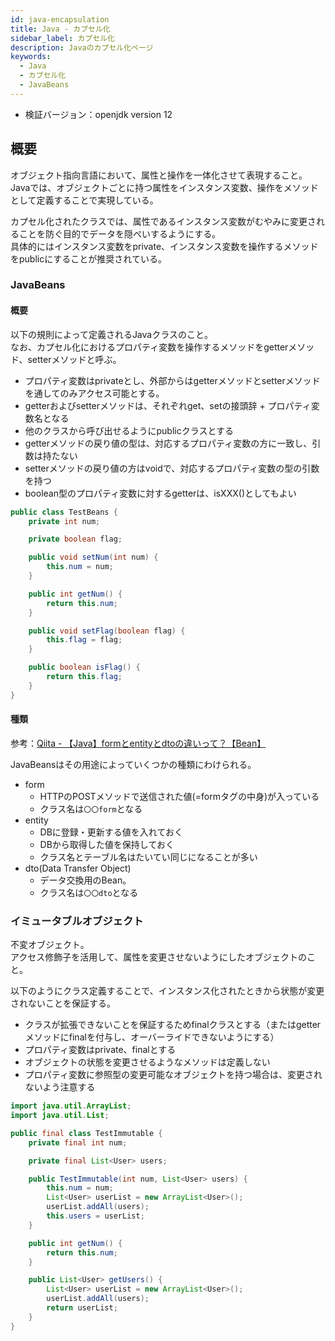 ```yaml
---
id: java-encapsulation
title: Java - カプセル化
sidebar_label: カプセル化
description: Javaのカプセル化ページ
keywords:
  - Java
  - カプセル化
  - JavaBeans
---
```


- 検証バージョン：openjdk version 12

## 概要
オブジェクト指向言語において、属性と操作を一体化させて表現すること。  
Javaでは、オブジェクトごとに持つ属性をインスタンス変数、操作をメソッドとして定義することで実現している。

カプセル化されたクラスでは、属性であるインスタンス変数がむやみに変更されることを防ぐ目的でデータを隠ぺいするようにする。  
具体的にはインスタンス変数をprivate、インスタンス変数を操作するメソッドをpublicにすることが推奨されている。

### JavaBeans
#### 概要
以下の規則によって定義されるJavaクラスのこと。  
なお、カプセル化におけるプロパティ変数を操作するメソッドをgetterメソッド、setterメソッドと呼ぶ。

- プロパティ変数はprivateとし、外部からはgetterメソッドとsetterメソッドを通してのみアクセス可能とする。
- getterおよびsetterメソッドは、それぞれget、setの接頭辞 + プロパティ変数名となる
- 他のクラスから呼び出せるようにpublicクラスとする
- getterメソッドの戻り値の型は、対応するプロパティ変数の方に一致し、引数は持たない
- setterメソッドの戻り値の方はvoidで、対応するプロパティ変数の型の引数を持つ
- boolean型のプロパティ変数に対するgetterは、isXXX()としてもよい

```java
public class TestBeans {
    private int num;

    private boolean flag;

    public void setNum(int num) {
        this.num = num;
    }

    public int getNum() {
        return this.num;
    }

    public void setFlag(boolean flag) {
        this.flag = flag;
    }

    public boolean isFlag() {
        return this.flag;
    }
}
```

#### 種類
参考：[Qiita - 【Java】formとentityとdtoの違いって？【Bean】](https://qiita.com/mtanabe/items/c879d233d297eda288d4)

JavaBeansはその用途によっていくつかの種類にわけられる。

- form
  - HTTPのPOSTメソッドで送信された値(=formタグの中身)が入っている
  - クラス名は`〇〇form`となる
- entity
  - DBに登録・更新する値を入れておく
  - DBから取得した値を保持しておく
  - クラス名とテーブル名はたいてい同じになることが多い
- dto(Data Transfer Object)
  - データ交換用のBean。
  - クラス名は`〇〇dto`となる

### イミュータブルオブジェクト
不変オブジェクト。  
アクセス修飾子を活用して、属性を変更させないようにしたオブジェクトのこと。

以下のようにクラス定義することで、インスタンス化されたときから状態が変更されないことを保証する。

- クラスが拡張できないことを保証するためfinalクラスとする（またはgetterメソッドにfinalを付与し、オーバーライドできないようにする）
- プロパティ変数はprivate、finalとする
- オブジェクトの状態を変更させるようなメソッドは定義しない
- プロパティ変数に参照型の変更可能なオブジェクトを持つ場合は、変更されないよう注意する

```java
import java.util.ArrayList;
import java.util.List;

public final class TestImmutable {
    private final int num;

    private final List<User> users;

    public TestImmutable(int num, List<User> users) {
        this.num = num;
        List<User> userList = new ArrayList<User>();
        userList.addAll(users);
        this.users = userList;
    }

    public int getNum() {
        return this.num;
    }

    public List<User> getUsers() {
        List<User> userList = new ArrayList<User>();
        userList.addAll(users);
        return userList;
    }
}
```